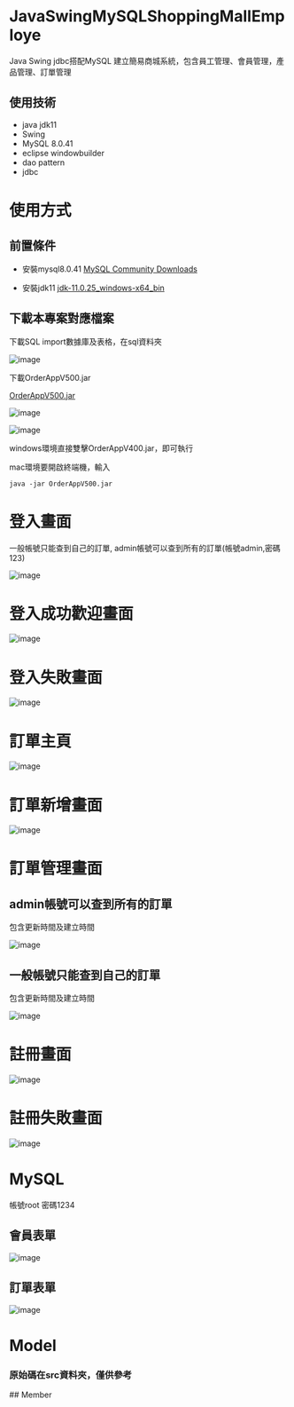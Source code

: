 # JavaSwingMySQLShoppingMallEmploye
Java Swing jdbc搭配MySQL 建立簡易商城系統，包含員工管理、會員管理，產品管理、訂單管理

## 使用技術
- java jdk11
- Swing
- MySQL 8.0.41
- eclipse windowbuilder
- dao pattern
- jdbc

# 使用方式

## 前置條件

- 安裝mysql8.0.41
[MySQL Community Downloads](https://dev.mysql.com/downloads/installer/)

- 安裝jdk11
[jdk-11.0.25_windows-x64_bin](https://www.oracle.com/tw/java/technologies/javase/jdk11-archive-downloads.html)

## 下載本專案對應檔案

下載SQL import數據庫及表格，在sql資料夾

![image](./images/20250209123204.jpg)

下載OrderAppV500.jar

[OrderAppV500.jar](https://github.com/IvesShe/JavaSwingMySQLShoppingMall/blob/main/OrderAppV400.jar)

![image](./images/20250209123255.jpg)

![image](./images/20250209125229.jpg)

windows環境直接雙擊OrderAppV400.jar，即可執行

mac環境要開啟終端機，輸入

```shell
java -jar OrderAppV500.jar
```

# 登入畫面

一般帳號只能查到自己的訂單, admin帳號可以查到所有的訂單(帳號admin,密碼123)

![image](./images/20250209120226.jpg)

# 登入成功歡迎畫面

![image](./images/20250209120240.jpg)

# 登入失敗畫面

![image](./images/20250211190746.jpg)

# 訂單主頁

![image](./images/20250209120324.jpg)

# 訂單新增畫面

![image](./images/20250209120418.jpg)

# 訂單管理畫面

## admin帳號可以查到所有的訂單
包含更新時間及建立時間

![image](./images/20250209120445.jpg)

## 一般帳號只能查到自己的訂單
包含更新時間及建立時間

![image](./images/20250209121432.jpg)

# 註冊畫面

![image](./images/20250209120500.jpg)

# 註冊失敗畫面

![image](./images/20250209130538.jpg)

# MySQL

帳號root
密碼1234

## 會員表單

![image](./images/20250209120632.jpg)

## 訂單表單

![image](./images/20250209120701.jpg)

# Model
<h3> 原始碼在src資料夾，僅供參考</h1>
## Member